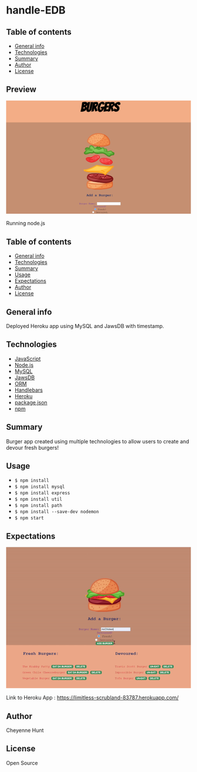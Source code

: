 # handle-EDB
## Table of contents

- [General info](#general-info)
- [Technologies](#Technologies)
- [Summary](#Summary)
- [Author](#Author)
- [License](#License)



## Preview
![Image](images/burger.png)


Running node.js

## Table of contents

- [General info](#general-info)
- [Technologies](#Technologies)
- [Summary](#Summary)
- [Usage](#Usage)
- [Expectations](#Expectations)
- [Author](#Author)
- [License](#License)

## General info

Deployed Heroku app using MySQL and JawsDB with timestamp. 

## Technologies

- [JavaScript](https://www.javascript.com/)
- [Node.js](https://nodejs.org/)
- [MySQL](https://www.mysql.com/)
- [JawsDB](https://devcenter.heroku.com/articles/jawsdb)
- [ORM](https://www.js-data.io/docs/what-is-an-orm)
- [Handlebars](https://handlebarsjs.com/)
- [Heroku](https://id.heroku.com/login)
- [package.json](https://docs.npmjs.com/creating-a-package-json-file)
- [npm](https://www.npmjs.com/)
## Summary
Burger app created using multiple technologies to allow users to create and devour fresh burgers!

## Usage
- `$ npm install`
- `$ npm install mysql`
- `$ npm install express`
- `$ npm install util`
- `$ npm install path`
- `$ npm install --save-dev nodemon`
- `$ npm start`



## Expectations
![GIF](images/create.gif)



Link to Heroku App : https://limitless-scrubland-83787.herokuapp.com/






## Author

Cheyenne Hunt

## License

Open Source